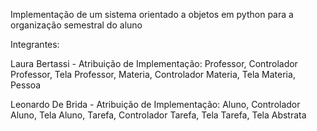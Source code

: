 Implementação de um sistema orientado a objetos em python para a organização semestral do aluno

Integrantes:

Laura Bertassi - Atribuição de Implementação: Professor, Controlador Professor, Tela Professor, Materia, Controlador Materia, Tela Materia, Pessoa

Leonardo De Brida - Atribuição de Implementação: Aluno, Controlador Aluno, Tela Aluno, Tarefa, Controlador Tarefa, Tela Tarefa, Tela Abstrata
